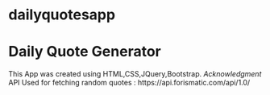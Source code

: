 # dailyquotesapp
<h1>Daily Quote Generator</h1>
 This App was created using HTML,CSS,JQuery,Bootstrap.
 <i>Acknowledgment</i>
 API Used for fetching random quotes : https://api.forismatic.com/api/1.0/
